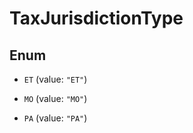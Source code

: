 

# TaxJurisdictionType

## Enum


* `ET` (value: `"ET"`)

* `MO` (value: `"MO"`)

* `PA` (value: `"PA"`)



